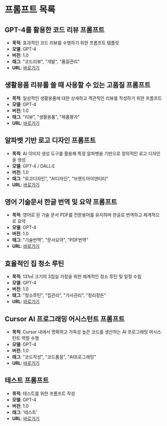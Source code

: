 # 프롬프트 목록

## GPT-4를 활용한 코드 리뷰 프롬프트

- **목적**: 효과적인 코드 리뷰를 수행하기 위한 프롬프트 템플릿
- **모델**: GPT-4
- **버전**: 1.0
- **태그**: "코드리뷰", "개발", "품질관리"
- **URL**: [바로가기](/152223-GPT-4를-활용한-코드-리뷰-프롬프트/)

## 생활용품 리뷰를 쓸 때 사용할 수 있는 고품질 프롬프트

- **목적**: 일상적인 생활용품에 대한 상세하고 객관적인 리뷰를 작성하기 위한 프롬프트
- **모델**: GPT-4
- **버전**: 1.0
- **태그**: "리뷰", "생활용품", "제품평가"
- **URL**: [바로가기](/152548-생활용품-리뷰를-쓸-때-사용할-수-있는-고품질-프롬프트/)

## 알파벳 기반 로고 디자인 프롬프트

- **목적**: AI 이미지 생성 도구를 활용해 특정 알파벳을 기반으로 창의적인 로고 디자인을 생성
- **모델**: GPT-4 / DALL·E
- **버전**: 1.0
- **태그**: "로고디자인", "AI디자인", "브랜드아이덴티티"
- **URL**: [바로가기](/디자인/프롬프트샘플/)

## 영어 기술문서 한글 번역 및 요약 프롬프트

- **목적**: 영어로 된 기술 문서 PDF를 전문용어를 유지하며 한글로 번역하고 체계적으로 요약
- **모델**: GPT-4
- **버전**: 1.0
- **태그**: "기술번역", "문서요약", "PDF번역"
- **URL**: [바로가기](/번역/224352-영어-기술문서-한글-번역-및-요약-프롬프트/)

## 효율적인 집 청소 루틴

- **목적**: 131㎡ 크기의 3침실 가정을 위한 체계적인 청소 루틴 및 일정 수립
- **모델**: GPT-4
- **버전**: 1.0
- **태그**: "청소루틴", "집관리", "가사관리", "정리정돈"
- **URL**: [바로가기](/생활/164341-효율적인-집-청소-루틴/)

## Cursor AI 프로그래밍 어시스턴트 프롬프트

- **목적**: Cursor 내에서 명확하고 가독성 높은 코드를 생산하는 AI 프로그래밍 어시스턴트 역할 수행
- **모델**: GPT-4
- **버전**: 1.0
- **태그**: "코드작성", "코드품질", "AI프로그래밍"
- **URL**: [바로가기](/개발/171953-AI-프로그래밍-어시스턴트-프롬프트/)

## 테스트 프롬프트

- **목적**: 테스트를 위한 프롬프트 작성
- **모델**: GPT-4
- **버전**: 1.0
- **태그**: '테스트'
- **URL**: [바로가기](/테스트_프롬프트/)

